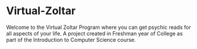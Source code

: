 # Virtual-Zoltar

Welcome to the Virtual Zoltar Program where you can get psychic reads for all aspects of your life.
A project created in Freshman year of College as part of the Introduction to Computer Science course.
